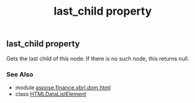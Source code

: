 ﻿---
title: last_child property
second_title: Aspose.Finance for Python via .NET API References
description: 
type: docs
weight: 300
url: /python-net/aspose.finance.xbrl.dom.html/htmldatalistelement/last_child/
is_root: false
---

## last_child property


Gets the last child of this node. If there is no such node, this returns null.

### See Also
* module [aspose.finance.xbrl.dom.html](../../)
* class [HTMLDataListElement](/finance/python-net/aspose.finance.xbrl.dom.html/htmldatalistelement)
